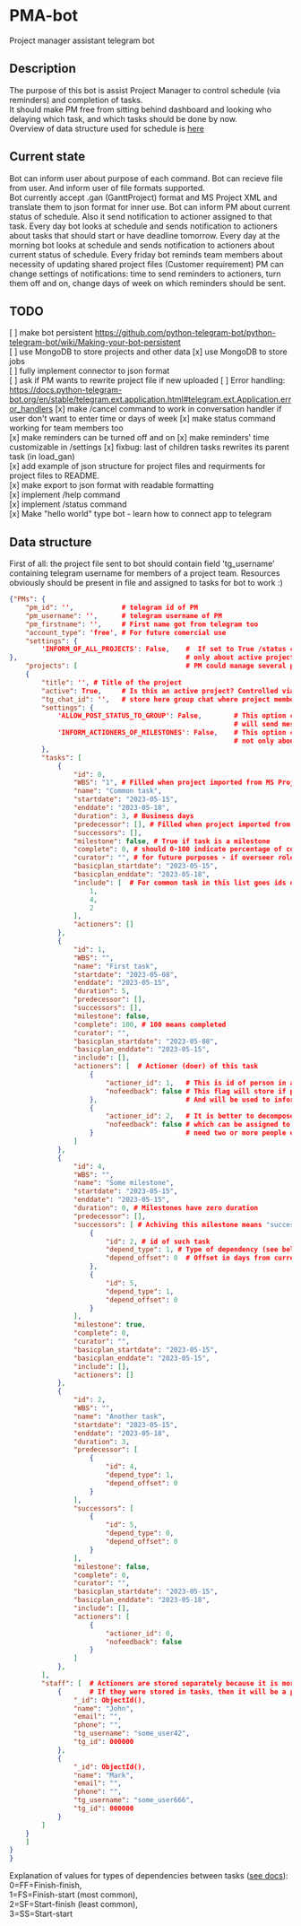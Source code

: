# PMA-bot

Project manager assistant telegram bot

## Description

The purpose of this bot is assist Project Manager to control schedule (via reminders) and completion of tasks.  
It should make PM free from sitting behind dashboard and looking who delaying which task, and which tasks should be done by now.  
Overview of data structure used for schedule is [here](#data-structure)  

## Current state

Bot can inform user about purpose of each command.
Bot can recieve file from user. And inform user of file formats supported.  
Bot currently accept .gan (GanttProject) format and MS Project XML and translate them to json format for inner use.
Bot can inform PM about current status of schedule. Also it send notification to actioner assigned to that task.
Every day bot looks at schedule and sends notification to actioners about tasks that should start or have deadline tomorrow.
Every day at the morning bot looks at schedule and sends notification to actioners about current status of schedule.
Every friday bot reminds team members about necessity of updating shared project files (Customer requirement)
PM can change settings of notifications: time to send reminders to actioners, turn them off and on, change days of week on which reminders should be sent.

## TODO

[ ] make bot persistent https://github.com/python-telegram-bot/python-telegram-bot/wiki/Making-your-bot-persistent  
    [ ] use MongoDB to store projects and other data
    [x] use MongoDB to store jobs  
[ ] fully implement connector to json format  
[ ] ask if PM wants to rewrite project file if new uploaded
[ ] Error handling: https://docs.python-telegram-bot.org/en/stable/telegram.ext.application.html#telegram.ext.Application.error_handlers
[x] make /cancel command to work in conversation handler if user don't want to enter time or days of week
[x] make status command working for team members too  
[x] make reminders can be turned off and on
[x] make reminders' time customizable in /settings
[x] fixbug: last of children tasks rewrites its parent task (in load_gan)  
[x] add example of json structure for project files and requirments for project files to README.  
[x] make export to json format with readable formatting  
[x] implement /help command  
[x] implement /status command  
[x] Make "hello world" type bot - learn how to connect app to telegram  

## Data structure

First of all: the project file sent to bot should contain field 'tg_username' containing telegram username for members of a project team. Resources obviously should be present in file and assigned to tasks for bot to work :)

```json
{"PMs": {
    "pm_id": '',            # telegram id of PM
    "pm_username": '',      # telegram username of PM
    "pm_firstname": '',     # First name got from telegram too
    "account_type": 'free', # For future comercial use
    "settings": {
        'INFORM_OF_ALL_PROJECTS': False,    #  If set to True /status command will inform PM about all his projects, otherwise   
},                                          # only about active project  
    "projects": [                           # PM could manage several projects
    {
        "title": '', # Title of the project
        "active": True,     # Is this an active project? Controlled via settings and used in /status command
        "tg_chat_id": '',   # store here group chat where project members discuss project
        "settings": {
            'ALLOW_POST_STATUS_TO_GROUP': False,        # This option controls whether /status command from group chat 
                                                        # will send message  to group chat or directly to user
            'INFORM_ACTIONERS_OF_MILESTONES': False,    # This option controls whether participants will be informed 
                                                        # not only about tasks but about milestones too
        },
        "tasks": [
            {
                "id": 0,
                "WBS": "1", # Filled when project imported from MS Project, otherwise it's empty; bot not using it for now.
                "name": "Common task",
                "startdate": "2023-05-15",
                "enddate": "2023-05-18",
                "duration": 3, # Business days
                "predecessor": [], # Filled when project imported from MS Project, otherwise it's empty; bot not using it for now.
                "successors": [], 
                "milestone": false, # True if task is a milestone
                "complete": 0, # should 0-100 indicate percentage of completion
                "curator": "", # for future purposes - if overseer role will be needed
                "basicplan_startdate": "2023-05-15",
                "basicplan_enddate": "2023-05-18",
                "include": [  # For common task in this list goes ids of included subtasks. 
                    1,
                    4,
                    2
                ],
                "actioners": []
            },
            {
                "id": 1,
                "WBS": "",
                "name": "First task",
                "startdate": "2023-05-08",
                "enddate": "2023-05-15",
                "duration": 5,
                "predecessor": [],
                "successors": [],
                "milestone": false,
                "complete": 100, # 100 means completed
                "curator": "",
                "basicplan_startdate": "2023-05-08",
                "basicplan_enddate": "2023-05-15",
                "include": [],
                "actioners": [  # Actioner (doer) of this task
                    {
                        "actioner_id": 1,   # This is id of person in actioners list below
                        "nofeedback": false # This flag will store if person didn't respond on last reminder
                    },                      # And will be used to inform PM that this task may lack of attention 
                    {
                        "actioner_id": 2,   # It is better to decompose project to small task  
                        "nofeedback": false # which can be assigned to one doer, but some tasks (like moving furniture)
                    }                       # need two or more people envolved
                ]
            },
            {
                "id": 4,
                "WBS": "",
                "name": "Some milestone",
                "startdate": "2023-05-15",
                "enddate": "2023-05-15",
                "duration": 0, # Milestones have zero duration
                "predecessor": [],
                "successors": [ # Achiving this milestone means "successors" task started
                    {
                        "id": 2, # id of such task
                        "depend_type": 1, # Type of dependency (see below)
                        "depend_offset": 0  # Offset in days from current task (negative number means its earlier in time)
                    },
                    {
                        "id": 5,
                        "depend_type": 1,
                        "depend_offset": 0
                    }
                ],
                "milestone": true,
                "complete": 0,
                "curator": "",
                "basicplan_startdate": "2023-05-15",
                "basicplan_enddate": "2023-05-15",
                "include": [],
                "actioners": []
            },
            {
                "id": 2,
                "WBS": "",
                "name": "Another task",
                "startdate": "2023-05-15",
                "enddate": "2023-05-18",
                "duration": 3,
                "predecessor": [
                    {
                        "id": 4,
                        "depend_type": 1,
                        "depend_offset": 0
                    }
                ],
                "successors": [
                    {
                        "id": 5,
                        "depend_type": 0,
                        "depend_offset": 0
                    }
                ],
                "milestone": false,
                "complete": 0,
                "curator": "",
                "basicplan_startdate": "2023-05-15",
                "basicplan_enddate": "2023-05-18",
                "include": [],
                "actioners": [
                    {
                        "actioner_id": 0,
                        "nofeedback": false
                    }
                ]
            },        
        ],
        "staff": [  # Actioners are stored separately because it is more convinient to write tg_id
            {       # If they were stored in tasks, then it will be a problem to write tg_id in each task
                "_id": ObjectId(),
                "name": "John",
                "email": "",
                "phone": "",
                "tg_username": "some_user42", 
                "tg_id": 000000
            },
            {
                "_id": ObjectId(),
                "name": "Mark",
                "email": "",
                "phone": "",
                "tg_username": "some_user666",
                "tg_id": 000000
            }
        ]
    }
    ]
}
}
```

Explanation of values for types of dependencies between tasks ([see docs](https://learn.microsoft.com/en-us/office-project/xml-data-interchange/xml-schema-for-the-tasks-element?view=project-client-2016)):  
0=FF=Finish-finish,  
1=FS=Finish-start (most common),  
2=SF=Start-finish (least common),  
3=SS=Start-start
